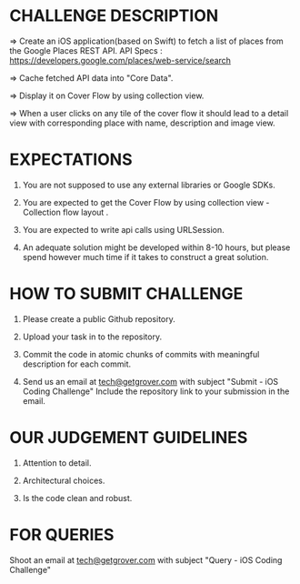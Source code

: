 

# CHALLENGE DESCRIPTION 
=> Create an iOS application(based on Swift) to fetch a list of places from the Google Places REST API. 
API Specs : https://developers.google.com/places/web-service/search

=> Cache fetched API data into "Core Data".

=> Display it on Cover Flow by using collection view. 

=> When a user clicks on any tile of the cover flow it should lead to a detail view with corresponding place with name, description and image view.


# EXPECTATIONS 
1. You are not supposed to use any external libraries or Google SDKs.

2. You are expected to get the Cover Flow by using collection view - Collection flow layout . 

3. You are expected to write api calls using URLSession.

4. An adequate solution might be developed within 8-10 hours, but please spend however much time if it takes to construct a great solution.


# HOW TO SUBMIT CHALLENGE 
1. Please create a public Github repository.

2. Upload your task in to the repository.

4. Commit the code in atomic chunks of commits with meaningful description for each commit.

3. Send us an email at tech@getgrover.com with subject "Submit - iOS Coding Challenge" 
   Include the repository link to your submission in the email.


# OUR JUDGEMENT GUIDELINES
1. Attention to detail.

2. Architectural choices.

3. Is the code clean and robust.


# FOR QUERIES 
Shoot an email at tech@getgrover.com with subject "Query - iOS Coding Challenge"
